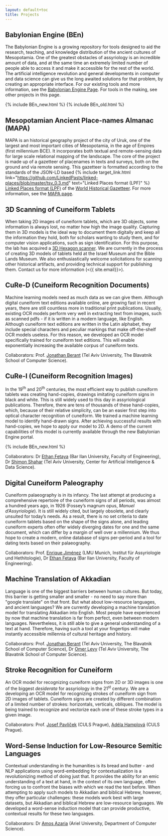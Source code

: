 ```yaml
---
layout: default+toc
title: Projects
---
```


## Babylonian Engine (BEn)

The Babylonian Engine is a growing repository for tools designed to aid the research, teaching, and knowledge distribution of the ancient cultures of Mesopotamia. One of the greatest obstacles of assyriology is an incredible amount of data, and at the same time an extremely limited number of people able to access it and make it accessible for the rest of the world. The artificial intelligence revolution and general developments in computer and data science can give us the long awaited solutions for that problem, by creating an appropriate interface. For our existing tools and more information, see the [Babylonian Engine Page](BEn.md). For tools in the making, see other projects in this page.

{% include BEn_new.html %}
{% include BEn_old.html %}

## Mesopotamian Ancient Place-names Almanac (MAPA)

MAPA is an historical geography project of the city of Uruk, one of the largest and most important cities of Mesopotamia, in the age of Empires (first millennium BCE). It incorporates both textual and remote-sensing data for large scale relational mapping of the landscape. The core of the project is made up of a gazetteer of placenames in texts and surveys, both on the ground and via remote sensing. This gazetteer is formatted according to the standards of the JSON-LD based 
{% include target_link.html link="https://github.com/LinkedPasts/linked-places/blob/master/tsv_0.3.md" text="Linked Places format (LPF)" %}
[Linked Places format (LPF)](https://github.com/LinkedPasts/linked-places/blob/master/tsv_0.3.md) of the [World Historical Gazetteer](http://whgazetteer.org/). For more information, see the [MAPA page](MAPA.md).

## 3D Scanning of Cuneiform Tablets

When taking 2D images of cuneiform tablets, which are 3D objects, some information is always lost, no matter how high the image quality. Capturing them in 3D models is the ideal way to document them digitally and keep all the information they hold, both for scholars wanting to study them, and for computer vision applications, such as sign identification. For this purpose, the lab has acquired a [3D Hexagon scanner](https://www.creativeinfocom.com/pdfs/smartscan-specification-he-r5-c5.pdf). We are currently in the process of creating 3D models of tablets held at the Israel Museum and the Bible Lands Museum. We also enthusiastically welcome solicitations for scanning other historical artifacts, and providing technical support for publishing them. Contact us for more information (<{{ site.email}}>).

## CuRe-D (Cuneiform Recognition Documents)

Machine learning models need as much data as we can give them. Although digital cuneiform text editions available online, are growing fast in recent years, there are still countless more in traditional print publications. Usually, existing OCR models perform very well in extracting text from images, such as scanned pdfs - if it is written in a modern language, like English. Although cuneiform text editions are written in the Latin alphabet, they include special characters and peculiar markings that make off-the-shelf OCR models useless. For this reason, we developed an OCR model specifically trained for cuneiform text editions. This will enable exponentially increasing the available corpus of cuneiform texts.

Collaborators: Prof. [Jonathan Berant](https://scholar.google.com/citations?user=xCYHonIAAAAJ&hl=en) (Tel Aviv University, The Blavatnik School of Computer Science).

## CuRe-I (Cuneiform Recognition Images)

In the 19<sup>th</sup> and 20<sup>th</sup> centuries, the most efficient way to publish cuneiform tablets was creating hand-copies, drawings imitating cuneiform signs in black and white. This is still widely used to this day in assyriological publications. Therefore, there are tens of thousands of these hand-copies, which, because of their relative simplicity, can be an easier first step into optical character recognition of cuneiform. We trained a machine learning model to identify hand-drawn signs. After achieving successful results with hand-copies, we hope to apply our model to 2D. A demo of the current capabilities of this model is currently available through the new Babylonian Engine portal.

{% include BEn_new.html %}

Collaborators: Dr [Ethan Fetaya](https://scholar.google.com/citations?user=zLuqh-0AAAAJ&hl=en) (Bar Ilan University, Faculty of Engineering), Dr [Shimon Shahar](https://datascience.tau.ac.il/team/moni-shahar) (Tel Aviv University, Center for Artificial Intelligence & Data Science).

## Digital Cuneiform Paleography

Cuneiform palaeography is in its infancy. The last attempt at producing a comprehensive repertoire of the cuneiform signs of all periods, was almost a hundred years ago, in 1926 (Fossey’s magnum opus, *Manuel d’Assyriologie*). It is still widely cited, but largely obsolete, and clearly unsuited for today’s needs. As a result, there is no set criteria to date cuneiform tablets based on the shape of the signs alone, and leading cuneiform experts often offer widely diverging dates for one and the same document, which can differ by a margin of well over a millennium. We thus hope to create a modern, online database of signs per-period and a tool for dating texts based on their palaeography.

Collaborators: Prof. [Enrique Jiménez](https://www.assyriologie.uni-muenchen.de/personen/professoren/jimenez/index.html) (LMU Munich, Institut für Assyriologie und Hethitologie), Dr [Ethan Fetaya](https://scholar.google.com/citations?user=zLuqh-0AAAAJ&hl=en) (Bar Ilan University, Faculty of Engineering).

## Machine Translation of Akkadian

Language is one of the biggest barriers between human cultures. But today, this barrier is getting smaller and smaller - no need to say more than "google translate" on that front. But what about low-resource languages, and ancient languages? We are currently developing a machine translation model for translating Akkadian into English. Most people have experienced by now that machine translation is far from perfect, even between modern languages. Nevertheless, it is still able to give a general understanding of a text at hand. Therefore, having such a tool at your fingertips will make instantly accessible millennia of cultural heritage and history.

Collaborators: Prof. [Jonathan Berant](https://scholar.google.com/citations?user=xCYHonIAAAAJ&hl=en) (Tel Aviv University, The Blavatnik School of Computer Science), Dr [Omer Levy](https://scholar.google.co.il/citations?user=PZVd2h8AAAAJ&hl=en) (Tel Aviv University, The Blavatnik School of Computer Science).

## Stroke Recognition for Cuneiform

An OCR model for recognizing cuneiform signs from 2D or 3D images is one of the biggest *desiderata* for assyriology in the 21<sup>st</sup> century. We are a developing an OCR model for recognizing strokes of cuneiform sign from 2D images of tablets. Cuneiform signs are created by different combination of a limited number of strokes: horizontals, verticals, obliques. The model is being trained to recognize and vectorize each one of these stroke types in a given image.

Collaborators: Prof. [Josef Pavlíček](https://orcid.org/0000-0002-3959-5406) (CULS Prague), [Adéla Hamplová](https://orcid.org/0000-0002-1012-650X) (CULS Prague).

## Word-Sense Induction for Low-Resource Semitic Languages

Contextual understanding in the humanities is its bread and butter - and NLP applications using word-embedding for contextualization is a revolutionizing method of doing just that. It provides the ability for an emic understanding of a text at hand, in the context of its own language, often forcing us to confront the biases with which we read the text before. When attempting to apply such models to Akkadian and biblical Hebrew, however, they offer particular challenges: these models work best with large datasets, but Akkadian and biblical Hebrew are low-resource languages. We developed a word-sense induction model that can provide productive, contextual results for these two languages.

Collaborators: Dr [Amos Azaria](https://scholar.google.co.il/citations?user=sdfKs_sAAAAJ&hl=en) (Ariel University, Department of Computer Science).